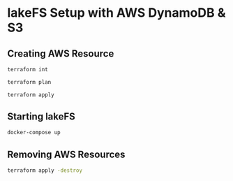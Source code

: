 # lakeFS Setup with AWS DynamoDB & S3

## Creating AWS Resource

```bash
terraform int
```

```bash
terraform plan
```

```bash
terraform apply
```

## Starting lakeFS

```bash
docker-compose up
```

## Removing AWS Resources

```bash
terraform apply -destroy
```

